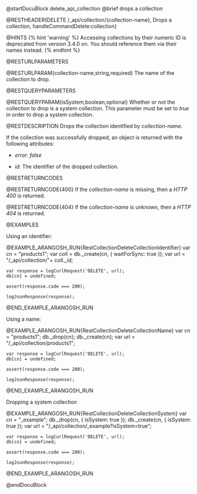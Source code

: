 
@startDocuBlock delete_api_collection
@brief drops a collection

@RESTHEADER{DELETE /_api/collection/{collection-name}, Drops a collection, handleCommandDelete:collection}

@HINTS
{% hint 'warning' %}
Accessing collections by their numeric ID is deprecated from version 3.4.0 on.
You should reference them via their names instead.
{% endhint %}

@RESTURLPARAMETERS

@RESTURLPARAM{collection-name,string,required}
The name of the collection to drop.

@RESTQUERYPARAMETERS

@RESTQUERYPARAM{isSystem,boolean,optional}
Whether or not the collection to drop is a system collection. This parameter
must be set to *true* in order to drop a system collection.

@RESTDESCRIPTION
Drops the collection identified by *collection-name*.

If the collection was successfully dropped, an object is returned with
the following attributes:

- *error*: *false*

- *id*: The identifier of the dropped collection.

@RESTRETURNCODES

@RESTRETURNCODE{400}
If the *collection-name* is missing, then a *HTTP 400* is
returned.

@RESTRETURNCODE{404}
If the *collection-name* is unknown, then a *HTTP 404* is returned.

@EXAMPLES

Using an identifier:

@EXAMPLE_ARANGOSH_RUN{RestCollectionDeleteCollectionIdentifier}
    var cn = "products1";
    var coll = db._create(cn, { waitForSync: true });
    var url = "/_api/collection/"+ coll._id;

    var response = logCurlRequest('DELETE', url);
    db[cn] = undefined;

    assert(response.code === 200);

    logJsonResponse(response);
@END_EXAMPLE_ARANGOSH_RUN

Using a name:

@EXAMPLE_ARANGOSH_RUN{RestCollectionDeleteCollectionName}
    var cn = "products1";
    db._drop(cn);
    db._create(cn);
    var url = "/_api/collection/products1";

    var response = logCurlRequest('DELETE', url);
    db[cn] = undefined;

    assert(response.code === 200);

    logJsonResponse(response);
@END_EXAMPLE_ARANGOSH_RUN

Dropping a system collection

@EXAMPLE_ARANGOSH_RUN{RestCollectionDeleteCollectionSystem}
    var cn = "_example";
    db._drop(cn, { isSystem: true });
    db._create(cn, { isSystem: true });
    var url = "/_api/collection/_example?isSystem=true";

    var response = logCurlRequest('DELETE', url);
    db[cn] = undefined;

    assert(response.code === 200);

    logJsonResponse(response);
@END_EXAMPLE_ARANGOSH_RUN

@endDocuBlock
